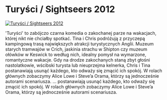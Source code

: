 Turyści / Sightseers 2012 
=============
[![Turyści / Sightseers 2012 ](http://vidos.pl/images/player.gif)](http://vidos.pl/turysci-sightseers-2012)

 'Turyści' to zabójczo czarna komedia o zakochanej parze na wakacjach, której nikt nie chciałby spotkać. Tina i Chris podróżują z przyczepą kampingową trasą największych atrakcji turystycznych Anglii. Muzeum starych tramwajów w Crich, jaskinia strachu w Shipton czy muzeum ołówków w Keswick to według nich, idealny pomysł na wymarzone, romantyczne wakacje. Gdy na drodze zakochanych staną zbyt głośni nastolatkowie, wścibski turysta lub nieuprzejma kelnerka, Chris i Tina postanawiają usunąć każdego, kto odważy się zmącić ich spokój. W rolach głównych zobaczymy Alice Lowe i Steve’a Orama, którzy są jednocześnie autorami scenariusza.  ... postanawiają usunąć każdego, kto odważy się zmącić ich spokój. W rolach głównych zobaczymy Alice Lowe i Steve’a Orama, którzy są jednocześnie autorami scenariusza.
